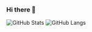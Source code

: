 ### Hi there 👋

![GitHub Stats](https://github-readme-stats.vercel.app/api?username=1l0&show_icons=true&count_private=true)
![GitHub Langs](https://github-readme-stats.vercel.app/api/top-langs/?username=1l0&layout=compact)
